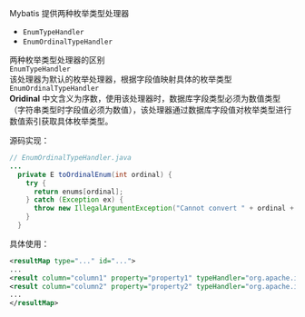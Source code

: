 Mybatis 提供两种枚举类型处理器  
* ```EnumTypeHandler```
* ```EnumOrdinalTypeHandler```  

两种枚举类型处理器的区别  
```EnumTypeHandler```  
 该处理器为默认的枚举处理器，根据字段值映射具体的枚举类型  
```EnumOrdinalTypeHandler ```  
__Oridinal__ 中文含义为序数，使用该处理器时，数据库字段类型必须为数值类型（字符串类型时字段值必须为数值），该处理器通过数据库字段值对枚举类型进行数值索引获取具体枚举类型。  

源码实现：
```java
// EnumOrdinalTypeHandler.java
...
  private E toOrdinalEnum(int ordinal) {
    try {
      return enums[ordinal];
    } catch (Exception ex) {
      throw new IllegalArgumentException("Cannot convert " + ordinal + " to " + type.getSimpleName() + " by ordinal value.", ex);
    }
  }
```
具体使用：
```xml
<resultMap type="..." id="...">
...
<result column="column1" property="property1" typeHandler="org.apache.ibatis.type.EnumTypeHandler"/>
<result column="column2" property="property2" typeHandler="org.apache.ibatis.type.EnumOrdinalTypeHandler"/>
...
</resultMap>
```
